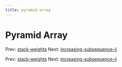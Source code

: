 ```yaml
---
title: pyramid-array
---
```




# Pyramid Array

Prev: [stack-weights](stack-weights.md) Next:
[increasing-subsequence-ii](increasing-subsequence-ii.md)

Prev: [stack-weights](stack-weights.md) Next:
[increasing-subsequence-ii](increasing-subsequence-ii.md)

